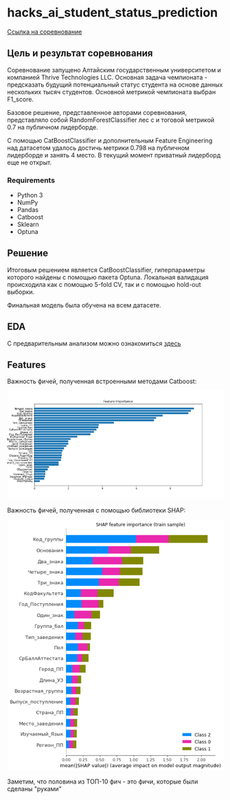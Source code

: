 # hacks_ai_student_status_prediction
[Ссылка на соревнование](https://hacks-ai.ru/championships/758263)

## Цель и результат соревнования

Соревнование запущено Алтайским государственным университетом и компанией Thrive Technologies LLC. 
Основная задача чемпионата - предсказать будущий 
потенциальный статус студента на основе данных нескольких 
тысяч студентов. Основной метрикой чемпионата выбран F1_score.

Базовое решение, представленное авторами соревнования, представляло собой RandomForestClassifier лес с и
тоговой метрикой 0.7 на публичном лидерборде.

С помощью CatBoostClassifier и дополнительным Feature Engineering над датасетом удалось достичь метрики 0.798 на публичном
лидерборде и занять 4 место. В текущий момент приватный лидерборд еще не открыт.

### Requirements
- Python 3
- NumPy
- Pandas
- Catboost
- Sklearn
- Optuna

## Решение
Итоговым решением является CatBoostClassifier, гиперпараметры которого найдены с помощью пакета Optuna.
Локальная валидация происходила как с помощью 5-fold CV, так и с помощью hold-out выборки.

Финальная модель была обучена на всем датасете.

## EDA
С предварительным анализом можно ознакомиться [здесь](https://github.com/vlad-rodionov/hacks_ai_student_status_prediction/blob/main/Notebooks/EDA_student.ipynb)

## Features

Важность фичей, полученная встроенными методами Catboost:

![feature_importance](https://github.com/vlad-rodionov/hacks_ai_student_status_prediction/blob/main/reports/feature_importance.png)

Важность фичей, полученная с помощью библиотеки SHAP:

![SHAP_values](https://github.com/vlad-rodionov/hacks_ai_student_status_prediction/blob/main/reports/SHAP.png)

Заметим, что половина из ТОП-10 фич - это фичи, которые были сделаны "руками"